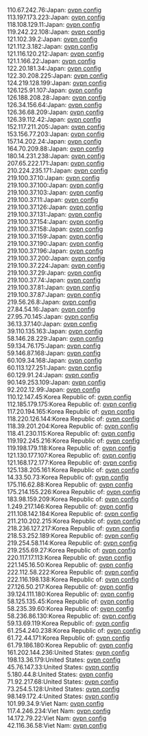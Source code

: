 110.67.242.76:Japan: [ovpn config](vpn/110_67_242_76.ovpn)  
113.197.173.223:Japan: [ovpn config](vpn/113_197_173_223.ovpn)  
118.108.129.11:Japan: [ovpn config](vpn/118_108_129_11.ovpn)  
119.242.22.108:Japan: [ovpn config](vpn/119_242_22_108.ovpn)  
121.102.39.2:Japan: [ovpn config](vpn/121_102_39_2.ovpn)  
121.112.3.182:Japan: [ovpn config](vpn/121_112_3_182.ovpn)  
121.116.120.212:Japan: [ovpn config](vpn/121_116_120_212.ovpn)  
121.1.166.22:Japan: [ovpn config](vpn/121_1_166_22.ovpn)  
122.20.181.34:Japan: [ovpn config](vpn/122_20_181_34.ovpn)  
122.30.208.225:Japan: [ovpn config](vpn/122_30_208_225.ovpn)  
124.219.128.199:Japan: [ovpn config](vpn/124_219_128_199.ovpn)  
126.125.91.107:Japan: [ovpn config](vpn/126_125_91_107.ovpn)  
126.188.208.28:Japan: [ovpn config](vpn/126_188_208_28.ovpn)  
126.34.156.64:Japan: [ovpn config](vpn/126_34_156_64.ovpn)  
126.36.68.209:Japan: [ovpn config](vpn/126_36_68_209.ovpn)  
126.39.112.42:Japan: [ovpn config](vpn/126_39_112_42.ovpn)  
152.117.211.205:Japan: [ovpn config](vpn/152_117_211_205.ovpn)  
153.156.77.203:Japan: [ovpn config](vpn/153_156_77_203.ovpn)  
157.14.202.24:Japan: [ovpn config](vpn/157_14_202_24.ovpn)  
164.70.209.88:Japan: [ovpn config](vpn/164_70_209_88.ovpn)  
180.14.231.238:Japan: [ovpn config](vpn/180_14_231_238.ovpn)  
207.65.222.171:Japan: [ovpn config](vpn/207_65_222_171.ovpn)  
210.224.235.171:Japan: [ovpn config](vpn/210_224_235_171.ovpn)  
219.100.37.10:Japan: [ovpn config](vpn/219_100_37_10.ovpn)  
219.100.37.100:Japan: [ovpn config](vpn/219_100_37_100.ovpn)  
219.100.37.103:Japan: [ovpn config](vpn/219_100_37_103.ovpn)  
219.100.37.11:Japan: [ovpn config](vpn/219_100_37_11.ovpn)  
219.100.37.126:Japan: [ovpn config](vpn/219_100_37_126.ovpn)  
219.100.37.131:Japan: [ovpn config](vpn/219_100_37_131.ovpn)  
219.100.37.154:Japan: [ovpn config](vpn/219_100_37_154.ovpn)  
219.100.37.158:Japan: [ovpn config](vpn/219_100_37_158.ovpn)  
219.100.37.159:Japan: [ovpn config](vpn/219_100_37_159.ovpn)  
219.100.37.190:Japan: [ovpn config](vpn/219_100_37_190.ovpn)  
219.100.37.196:Japan: [ovpn config](vpn/219_100_37_196.ovpn)  
219.100.37.200:Japan: [ovpn config](vpn/219_100_37_200.ovpn)  
219.100.37.224:Japan: [ovpn config](vpn/219_100_37_224.ovpn)  
219.100.37.29:Japan: [ovpn config](vpn/219_100_37_29.ovpn)  
219.100.37.74:Japan: [ovpn config](vpn/219_100_37_74.ovpn)  
219.100.37.81:Japan: [ovpn config](vpn/219_100_37_81.ovpn)  
219.100.37.87:Japan: [ovpn config](vpn/219_100_37_87.ovpn)  
219.56.26.8:Japan: [ovpn config](vpn/219_56_26_8.ovpn)  
27.84.54.16:Japan: [ovpn config](vpn/27_84_54_16.ovpn)  
27.95.70.145:Japan: [ovpn config](vpn/27_95_70_145.ovpn)  
36.13.37.140:Japan: [ovpn config](vpn/36_13_37_140.ovpn)  
39.110.135.163:Japan: [ovpn config](vpn/39_110_135_163.ovpn)  
58.146.28.229:Japan: [ovpn config](vpn/58_146_28_229.ovpn)  
59.134.76.175:Japan: [ovpn config](vpn/59_134_76_175.ovpn)  
59.146.87.168:Japan: [ovpn config](vpn/59_146_87_168.ovpn)  
60.109.34.168:Japan: [ovpn config](vpn/60_109_34_168.ovpn)  
60.113.127.251:Japan: [ovpn config](vpn/60_113_127_251.ovpn)  
60.129.91.24:Japan: [ovpn config](vpn/60_129_91_24.ovpn)  
90.149.253.109:Japan: [ovpn config](vpn/90_149_253_109.ovpn)  
92.202.12.99:Japan: [ovpn config](vpn/92_202_12_99.ovpn)  
110.12.147.45:Korea Republic of: [ovpn config](vpn/110_12_147_45.ovpn)  
112.185.179.175:Korea Republic of: [ovpn config](vpn/112_185_179_175.ovpn)  
117.20.194.165:Korea Republic of: [ovpn config](vpn/117_20_194_165.ovpn)  
118.220.126.144:Korea Republic of: [ovpn config](vpn/118_220_126_144.ovpn)  
118.39.201.204:Korea Republic of: [ovpn config](vpn/118_39_201_204.ovpn)  
118.41.230.115:Korea Republic of: [ovpn config](vpn/118_41_230_115.ovpn)  
119.192.245.216:Korea Republic of: [ovpn config](vpn/119_192_245_216.ovpn)  
119.198.179.118:Korea Republic of: [ovpn config](vpn/119_198_179_118.ovpn)  
121.130.177.107:Korea Republic of: [ovpn config](vpn/121_130_177_107.ovpn)  
121.168.172.177:Korea Republic of: [ovpn config](vpn/121_168_172_177.ovpn)  
125.138.205.161:Korea Republic of: [ovpn config](vpn/125_138_205_161.ovpn)  
14.33.50.73:Korea Republic of: [ovpn config](vpn/14_33_50_73.ovpn)  
175.116.62.88:Korea Republic of: [ovpn config](vpn/175_116_62_88.ovpn)  
175.214.155.226:Korea Republic of: [ovpn config](vpn/175_214_155_226.ovpn)  
183.98.159.209:Korea Republic of: [ovpn config](vpn/183_98_159_209.ovpn)  
1.249.217.146:Korea Republic of: [ovpn config](vpn/1_249_217_146.ovpn)  
211.108.142.184:Korea Republic of: [ovpn config](vpn/211_108_142_184.ovpn)  
211.210.202.215:Korea Republic of: [ovpn config](vpn/211_210_202_215.ovpn)  
218.236.127.217:Korea Republic of: [ovpn config](vpn/218_236_127_217.ovpn)  
218.53.252.189:Korea Republic of: [ovpn config](vpn/218_53_252_189.ovpn)  
219.254.58.114:Korea Republic of: [ovpn config](vpn/219_254_58_114.ovpn)  
219.255.69.27:Korea Republic of: [ovpn config](vpn/219_255_69_27.ovpn)  
220.117.17.113:Korea Republic of: [ovpn config](vpn/220_117_17_113.ovpn)  
221.145.16.50:Korea Republic of: [ovpn config](vpn/221_145_16_50.ovpn)  
222.112.58.222:Korea Republic of: [ovpn config](vpn/222_112_58_222.ovpn)  
222.116.198.138:Korea Republic of: [ovpn config](vpn/222_116_198_138.ovpn)  
27.126.50.217:Korea Republic of: [ovpn config](vpn/27_126_50_217.ovpn)  
39.124.111.180:Korea Republic of: [ovpn config](vpn/39_124_111_180.ovpn)  
58.125.135.45:Korea Republic of: [ovpn config](vpn/58_125_135_45.ovpn)  
58.235.39.60:Korea Republic of: [ovpn config](vpn/58_235_39_60.ovpn)  
58.236.86.130:Korea Republic of: [ovpn config](vpn/58_236_86_130.ovpn)  
59.13.69.119:Korea Republic of: [ovpn config](vpn/59_13_69_119.ovpn)  
61.254.240.238:Korea Republic of: [ovpn config](vpn/61_254_240_238.ovpn)  
61.72.44.171:Korea Republic of: [ovpn config](vpn/61_72_44_171.ovpn)  
61.79.186.180:Korea Republic of: [ovpn config](vpn/61_79_186_180.ovpn)  
161.202.144.236:United States: [ovpn config](vpn/161_202_144_236.ovpn)  
198.13.36.179:United States: [ovpn config](vpn/198_13_36_179.ovpn)  
45.76.147.33:United States: [ovpn config](vpn/45_76_147_33.ovpn)  
5.180.44.8:United States: [ovpn config](vpn/5_180_44_8.ovpn)  
71.92.217.68:United States: [ovpn config](vpn/71_92_217_68.ovpn)  
73.254.5.128:United States: [ovpn config](vpn/73_254_5_128.ovpn)  
98.149.172.4:United States: [ovpn config](vpn/98_149_172_4.ovpn)  
101.99.34.9:Viet Nam: [ovpn config](vpn/101_99_34_9.ovpn)  
117.4.246.234:Viet Nam: [ovpn config](vpn/117_4_246_234.ovpn)  
14.172.79.22:Viet Nam: [ovpn config](vpn/14_172_79_22.ovpn)  
42.116.36.58:Viet Nam: [ovpn config](vpn/42_116_36_58.ovpn)  
